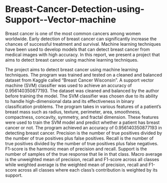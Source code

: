 # Breast-Cancer-Detection-using-Support--Vector-machine
Breast cancer is one of the most common cancers among women worldwide. Early detection of breast cancer can significantly increase the chances of successful treatment and survival. Machine learning techniques have been used to develop models that can detect breast cancer from medical images with high accuracy. In this report, we present a project that aims to detect breast cancer using machine learning techniques.

The project aims to detect breast cancer using machine learning techniques. The program was trained and tested on a cleaned and balanced dataset from Kaggle called “Breast Cancer Wisconsin”. A support vector machine (SVM) classifier was used to achieve an accuracy of 0.956140350877193. The dataset was cleaned and balanced by the author before training the model. The SVM classifier was chosen due to its ability to handle high-dimensional data and its effectiveness in binary classification problems. The program takes in various features of a patient’s breast mass such as radius, texture, perimeter, area, smoothness, compactness, concavity, symmetry, and fractal dimension. These features were used to train the SVM model and predict whether a patient has breast cancer or not. The program achieved an accuracy of 0.956140350877193 in detecting breast cancer. Precision is the number of true positives divided by the number of true positives plus false positives. Recall is the number of true positives divided by the number of true positives plus false negatives. F1-score is the harmonic mean of precision and recall. Support is the number of samples of the true response that lie in that class. Macro average is the unweighted mean of precision, recall and F1-score across all classes while weighted average is the weighted mean of precision, recall and F1-score across all classes where each class’s contribution is weighted by its support.
